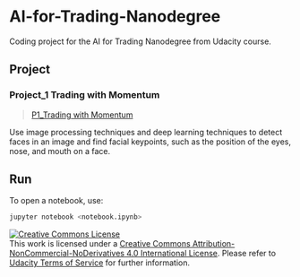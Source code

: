 # AI-for-Trading-Nanodegree
Coding project for the AI for Trading Nanodegree from Udacity course.

## Project

### Project_1 Trading with Momentum
>[P1_Trading with Momentum](https://github.com/witat/AI-for-Trading-Nanodegree.git/tree/master/Project_1%20Trading%20with%20Momentum)

Use image processing techniques and deep learning techniques to detect faces in an image and find facial keypoints, such as the position of the eyes, nose, and mouth on a face.



## Run
To open a notebook, use:

```bash
jupyter notebook <notebook.ipynb>
```

<a rel="license" href="http://creativecommons.org/licenses/by-nc-nd/4.0/"><img alt="Creative Commons License" style="border-width:0" src="https://i.creativecommons.org/l/by-nc-nd/4.0/88x31.png" /></a><br />This work is licensed under a <a rel="license" href="http://creativecommons.org/licenses/by-nc-nd/4.0/">Creative Commons Attribution-NonCommercial-NoDerivatives 4.0 International License</a>. Please refer to [Udacity Terms of Service](https://www.udacity.com/legal) for further information.
